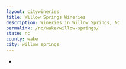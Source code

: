 ```yaml
---
layout: citywineries
title: Willow Springs Wineries
description: Wineries in Willow Springs, NC
permalink: /nc/wake/willow-springs/
state: nc
county: wake
city: willow springs
---
```

-

